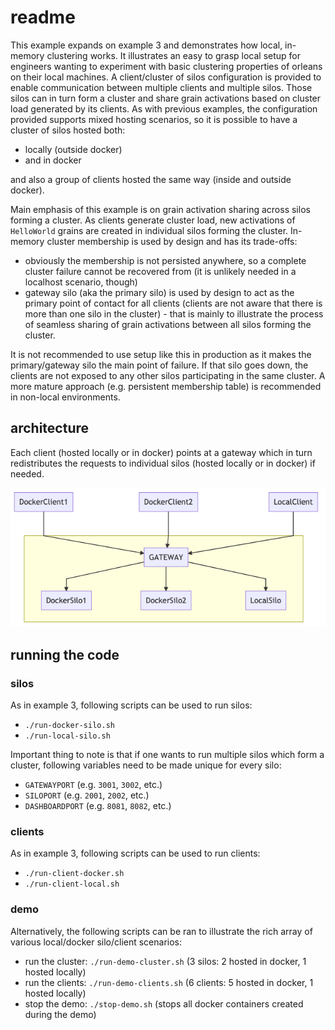 # readme

This example expands on example 3 and demonstrates how local, in-memory clustering works. It illustrates an easy to grasp local setup for engineers wanting to experiment with basic clustering properties of orleans on their local machines. A client/cluster of silos configuration is provided to enable communication between multiple clients and multiple silos. Those silos can in turn form a cluster and share grain activations based on cluster load generated by its clients.
As with previous examples, the configuration provided supports mixed hosting scenarios, so it is possible to have a cluster of silos hosted both:

* locally (outside docker)
* and in docker

and also a group of clients hosted the same way (inside and outside docker).

Main emphasis of this example is on grain activation sharing across silos forming a cluster. As clients generate cluster load, new activations of `HelloWorld` grains are created in individual silos forming the cluster. In-memory cluster membership is used by design and has its trade-offs:

* obviously the membership is not persisted anywhere, so a complete cluster failure cannot be recovered from (it is unlikely needed in a localhost scenario, though)
* gateway silo (aka the primary silo) is used by design to act as the primary point of contact for all clients (clients are not aware that there is more than one silo in the cluster) - that is mainly to illustrate the process of seamless sharing of grain activations between all silos forming the cluster.

It is not recommended to use setup like this in production as it makes the primary/gateway silo the main point of failure. If that silo goes down, the clients are not exposed to any other silos participating in the same cluster. A more mature approach (e.g. persistent membership table) is recommended in non-local environments.

## architecture

Each client (hosted locally or in docker) points at a gateway which in turn redistributes the requests to individual silos (hosted locally or in docker) if needed.

![Cluster of silos](imgs/cluster.png)

## running the code

### silos

As in example 3, following scripts can be used to run silos:

* `./run-docker-silo.sh`
* `./run-local-silo.sh`

Important thing to note is that if one wants to run multiple silos which form a cluster, following variables need to be made unique for every silo:

* `GATEWAYPORT` (e.g. `3001`, `3002`, etc.)
* `SILOPORT` (e.g. `2001`, `2002`, etc.)
* `DASHBOARDPORT` (e.g. `8081`, `8082`, etc.)

### clients

As in example 3, following scripts can be used to run clients:

* `./run-client-docker.sh`
* `./run-client-local.sh`

### demo

Alternatively, the following scripts can be ran to illustrate the rich array of various local/docker silo/client scenarios:

* run the cluster: `./run-demo-cluster.sh` (3 silos: 2 hosted in docker, 1 hosted locally)
* run the clients: `./run-demo-clients.sh` (6 clients: 5 hosted in docker, 1 hosted locally)
* stop the demo: `./stop-demo.sh` (stops all docker containers created during the demo)
